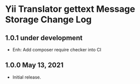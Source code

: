 # Yii Translator gettext Message Storage Change Log


## 1.0.1 under development

- Enh: Add composer require checker into CI

## 1.0.0 May 13, 2021

- Initial release.
